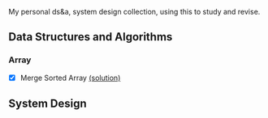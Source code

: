 My personal ds&a, system design collection, using this to study and revise.

## Data Structures and Algorithms
### Array
- [x] Merge Sorted Array [(solution)](./solutions/1array_1merge_sorted_array.js)

## System Design
